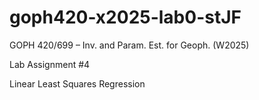 # goph420-x2025-lab0-stJF

GOPH 420/699 – Inv. and Param. Est. for Geoph. (W2025)

Lab Assignment #4

Linear Least Squares Regression
